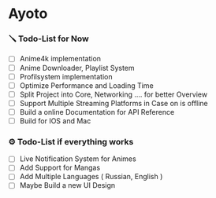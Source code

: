 # Ayoto
 
### 🪛 Todo-List for Now
- [ ] Anime4k implementation
- [ ] Anime Downloader, Playlist System
- [ ] Profilsystem implementation
- [ ] Optimize Performance and Loading Time
- [ ] Split Project into Core, Networking .... for better Overview
- [ ] Support Multiple Streaming Platforms in Case on is offline
- [ ] Build a online Documentation for API Reference
- [ ] Build for IOS and Mac
### ⚙️ Todo-List if everything works
- [ ] Live Notification System for Animes
- [ ] Add Support for Mangas
- [ ] Add Multiple Languages ( Russian, English )
- [ ] Maybe Build a new UI Design
